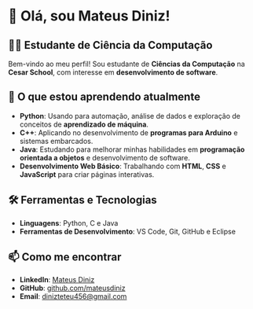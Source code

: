 # 👋 Olá, sou Mateus Diniz!

## 👨‍💻 Estudante de Ciência da Computação

Bem-vindo ao meu perfil! Sou estudante de **Ciências da Computação** na **Cesar School**, com interesse em **desenvolvimento de software**.

## 🚀 O que estou aprendendo atualmente
- **Python**: Usando para automação, análise de dados e exploração de conceitos de **aprendizado de máquina**.
- **C++**: Aplicando no desenvolvimento de **programas para Arduino** e sistemas embarcados.
- **Java**: Estudando para melhorar minhas habilidades em **programação orientada a objetos** e desenvolvimento de software.
- **Desenvolvimento Web Básico**: Trabalhando com **HTML**, **CSS** e **JavaScript** para criar páginas interativas.

## 🛠️ Ferramentas e Tecnologias
- **Linguagens**: Python, C e Java
- **Ferramentas de Desenvolvimento**: VS Code, Git, GitHub e Eclipse



## 📫 Como me encontrar
- **LinkedIn**: [Mateus Diniz](https://www.linkedin.com/in/mateusdinizz/)
- **GitHub**: [github.com/mateusdiniz](https://github.com/mateusdinizz)
- **Email**: dinizteteu456@gmail.com
